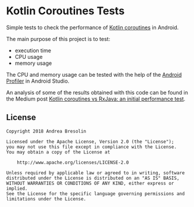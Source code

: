 # Kotlin Coroutines Tests

Simple tests to check the performance of [Kotlin coroutines](https://kotlinlang.org/docs/reference/coroutines.html) in Android.

The main purpose of this project is to test:

- execution time
- CPU usage
- memory usage

The CPU and memory usage can be tested with the help of the [Android Profiler](https://developer.android.com/studio/profile/index.html) in Android Studio.

An analysis of some of the results obtained with this code can be found in the Medium post [Kotlin coroutines vs RxJava: an initial performance test](https://medium.com/@andrea.bresolin/kotlin-coroutines-vs-rxjava-an-initial-performance-test-68160cfc6723).


## License

```
Copyright 2018 Andrea Bresolin

Licensed under the Apache License, Version 2.0 (the "License");
you may not use this file except in compliance with the License.
You may obtain a copy of the License at

    http://www.apache.org/licenses/LICENSE-2.0

Unless required by applicable law or agreed to in writing, software
distributed under the License is distributed on an "AS IS" BASIS,
WITHOUT WARRANTIES OR CONDITIONS OF ANY KIND, either express or implied.
See the License for the specific language governing permissions and
limitations under the License.
```